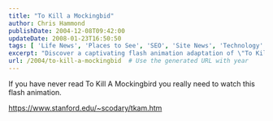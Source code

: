 ```yaml
---
title: "To Kill a Mockingbid"
author: Chris Hammond
publishDate: 2004-12-08T09:42:00
updateDate: 2008-01-23T16:50:50
tags: [ 'Life News', 'Places to See', 'SEO', 'Site News', 'Technology' ]
excerpt: "Discover a captivating flash animation adaptation of \"To Kill A Mockingbird\" for an immersive experience of this classic novel."
url: /2004/to-kill-a-mockingbid  # Use the generated URL with year
---
```

<P>If you have never read To Kill A Mockingbird you really need to watch this flash animation.</P> <P><A href="https://www.stanford.edu/~scodary/tkam.htm">https://www.stanford.edu/~scodary/tkam.htm</A></P>


